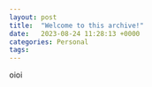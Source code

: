 ```yaml
---
layout: post
title:  "Welcome to this archive!"
date:   2023-08-24 11:28:13 +0000
categories: Personal
tags: 
---
```


oioi